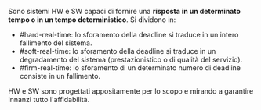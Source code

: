 Sono sistemi HW e SW capaci di fornire una **risposta in un determinato tempo o in un tempo deterministico**. Si dividono in:

* #hard-real-time: lo sforamento della deadline si traduce in un intero fallimento del sistema.
* #soft-real-time: lo sforamento della deadline si traduce in un degradamento del sistema (prestazionistico o di qualità del servizio).
* #firm-real-time: lo sforamento di un determinato numero di deadline consiste in un fallimento.

HW e SW sono progettati appositamente per lo scopo e mirando a garantire innanzi tutto l'affidabilità.